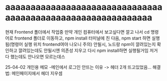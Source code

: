 # aaaaaaaaaaaaaaaaaaaaaaaaaaaaaaaaaaaaaaaaaaaaaaaaaaaaaaaaaaaa
현재 Frontend 폴더에서 작업중
만약 개인 컴퓨터에서 보고싶다면 깔고 나서 
cd 명령어로 frontend 폴더로 이동하고, npm install 터미널에 친 다음, npm start 하면 실행됨(명령어 실행 위치 frontend여야 나오니 주의)
안될시, 노드랑 npm이 깔려있는지 확인하고 깔려있는데도 안될시엔 의존성 지우고 다시 npm install하면 실행될거임
저거 다 했는데도 안나오면 모르는데스

25-04-02 개인용 메모
-메인에서 로그인 안뜨는 이유 -> 헤더 2개 뜨고있었음...
해결법: 메인페이지에서 헤더 지우셈
